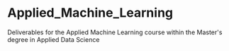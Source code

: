 # Applied_Machine_Learning
Deliverables for the Applied Machine Learning course within the Master's degree in Applied Data Science
